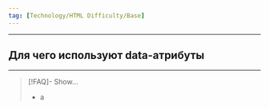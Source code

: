 ```yaml
---
tag: [Technology/HTML Difficulty/Base]
---
```

----
## Для чего используют data-атрибуты
----
> [!FAQ]- Show...
> - а 